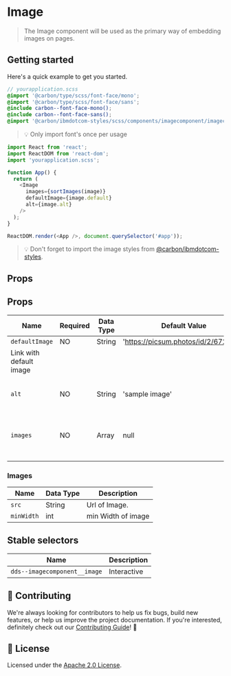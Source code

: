 # Image

> The Image component will be used as the primary way of embedding images on
> pages.

## Getting started

Here's a quick example to get you started.

```scss
// yourapplication.scss
@import '@carbon/type/scss/font-face/mono';
@import '@carbon/type/scss/font-face/sans';
@include carbon--font-face-mono();
@include carbon--font-face-sans();
@import '@carbon/ibmdotcom-styles/scss/components/imagecomponent/imagecomponent';
```

> 💡 Only import font's once per usage

```javascript
import React from 'react';
import ReactDOM from 'react-dom';
import 'yourapplication.scss';

function App() {
  return (
    <Image
      images={sortImages(image)}
      defaultImage={image.default}
      alt={image.alt}
    />
  );
}

ReactDOM.render(<App />, document.querySelector('#app'));
```

> 💡 Don't forget to import the image styles from
> [@carbon/ibmdotcom-styles](https://github.com/carbon-design-system/ibm-dotcom-library/blob/master/packages/styles).

## Props

## Props

| Name                    | Required | Data Type | Default Value                        | Description                                 |
| ----------------------- | -------- | --------- | ------------------------------------ | ------------------------------------------- |
| `defaultImage`          | NO       | String    | 'https://picsum.photos/id/2/672/672' | Featured                                    |
| Link with default image |
| `alt`                   | NO       | String    | 'sample image'                       | Alternate text for image component          |
| `images`                | NO       | Array     | null                                 | Array of Image objects. See `Images` below. |
|                         |

### Images

| Name       | Data Type | Description        |
| ---------- | --------- | ------------------ |
| `src`      | String    | Url of Image.      |
| `minWidth` | int       | min Width of image |

## Stable selectors

| Name                         | Description |
| ---------------------------- | ----------- |
| `dds--imagecomponent__image` | Interactive |

## 🙌 Contributing

We're always looking for contributors to help us fix bugs, build new features,
or help us improve the project documentation. If you're interested, definitely
check out our
[Contributing Guide](https://github.com/carbon-design-system/ibm-dotcom-library/blob/master/.github/CONTRIBUTING.md)!
👀

## 📝 License

Licensed under the
[Apache 2.0 License](https://github.com/carbon-design-system/ibm-dotcom-library/blob/master/LICENSE).
